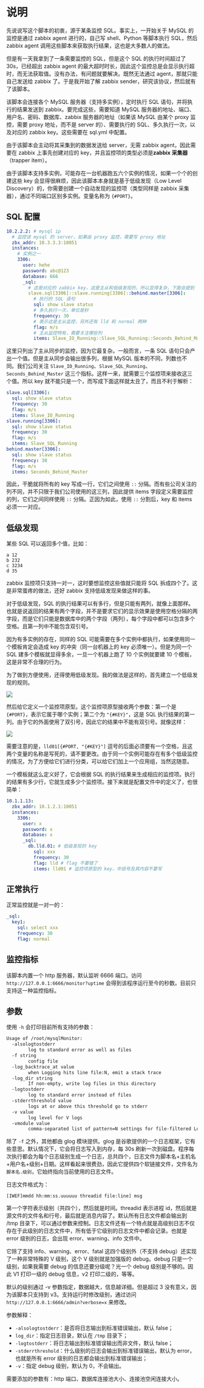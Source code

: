 # 说明

先说说写这个脚本的初衷，源于某条监控 SQL。事实上，一开始关于 MySQL 的监控是通过 zabbix agent 进行的，自己写 shell、Python 等脚本执行 SQL，然后 zabbix agent 调用这些脚本来获取执行结果，这也是大多数人的做法。

但是有一天我拿到了一条需要监控的 SQL，但是这个 SQL 的执行时间超过了 30s，已经超出 zabbix agent 的最大超时时长，因此这个监控总是会显示执行超时，而无法获取值。没有办法，有问题就要解决。既然无法通过 agent，那就只能自己发送给 zabbix 了。于是我开始了解 zabbix sender，研究该协议，然后就有了该脚本。

该脚本会连接各个 MySQL 服务器（支持多实例），定时执行 SQL 语句，并将执行的结果发送到 zabbix。要完成这些，需要知道 MySQL 服务器的地址、端口、用户名、密码、数据库、zabbix 服务器的地址（如果该 MySQL 由某个 proxy 监控，需要 proxy 地址，而不是 server 的）、需要执行的 SQL、多久执行一次，以及对应的 zabbix key。这些需要在 sql.yml 中配置。

由于该脚本会主动将其采集到的数据发送给 server，无需 zabbix agent，因此需要在 zabbix 上事先创建对应的 key，并且监控项的类型必须是**zabbix 采集器**（trapper item）。

由于该脚本支持多实例，可能存在一台机器跑五六个实例的情况，如果一个个的创建这些 key 会显得很麻烦，因此该脚本本身就是基于低级发现（Low Level Discovery）的，你需要创建一个自动发现的监控项（类型同样是 zabbix 采集器），通过不同端口区别多实例。变量名称为 `{#PORT}`。

## SQL 配置

```yml
10.2.2.2: # mysql ip
  # 监控该 mysql 的 server，如果由 proxy 监控，需要写 proxy 地址
  zbx_addr: 10.3.3.3:10051
  instances:
    # 实例之一
    3306:
      user: hehe
      password: abc@123
      database: 666
      _sql:
        # 这是对应的 zabbix key，这是主从和低级发现的，所以显得复杂，下面会提到
        slave.sql[3306]::slave.running[3306]::behind.master[3306]:
          # 执行的 SQL 语句
          sql: show slave status
          # 多久执行一次，单位是秒
          frequency: 30
          # 表示这是主从监控，另外还有 lld 和 normal 两种
          flag: m/s
          # 主从监控特有，需要关注哪些列
          items: Slave_IO_Running::Slave_SQL_Running::Seconds_Behind_Master
```

这里只列出了主从同步的监控，因为它最复杂。一般而言，一条 SQL 语句只会产出一个值。但是主从同步会输出很多列，根据 MySQL 版本的不同，列数也不同。我们公司关注 `Slave_IO_Running`、`Slave_SQL_Running`、`Seconds_Behind_Master` 这三个指标。这样一来，就需要三个监控项来接收这三个值。所以 key 就不能只是一个，而写成下面这样就太丑了，而且不利于解析：

```yml
slave.sql[3306]:
  sql: show slave status
  frequency: 30
  flag: m/s
  items: Slave_IO_Running
slave.running[3306]:
  sql: show slave status
  frequency: 30
  flag: m/s
  items: Slave_SQL_Running
behind.master[3306]:
  sql: show slave status
  frequency: 30
  flag: m/s
  items: Seconds_Behind_Master
```

因此，干脆就将所有的 key 写成一行，它们之间使用 `::` 分隔。而有些公司关注的列不同，并不只限于我们公司使用的这三列，因此提供 items 字段定义需要监控的列，它们之间同样使用 `::` 分隔。正因为如此，使用 `::` 分割后，key 和 items 必须一一对应。

## 低级发现

某些 SQL 可以返回多个值，比如：

    a 12
    b 232
    c 3234
    d 35

zabbix 监控项只支持一对一，这时要想监控这些值就只能将 SQL 拆成四个了。这是非常蛋疼的做法，还好 zabbix 支持低级发现来做这样的事。

对于低级发现，SQL 的执行结果可以有多行，但是只能有两列，就像上面那样。也就是说返回的结果有两个字段，并不是要求它们的显示效果是使用空格分隔的两字段，而是它们只能是数据库中的两个字段（两列），每个字段中都可以包含多个空格。且第一列中不能包含双引号。

因为有多实例的存在，同样的 SQL 可能需要在多个实例中都执行，如果使用同一个模板肯定会造成 key 的冲突（同一台机器上的 key 必须唯一）。但是为同一个 SQL 建多个模板就显得多余，一旦一个机器上跑了 10 个实例就要建 10 个模板，这是非常不合理的行为。

为了做到方便使用，还得使用低级发现。我的做法是这样的，首先建立一个低级发现的规则。

![](https://github.com/maxadd/MySQLMonitorForZbx/blob/master/images/lld_01.png)

然后给它定义一个监控项原型。这个监控项原型接收两个参数：第一个是 `{#PORT}`，表示它属于哪个实例；第二个为 `"{#KEY}"`，这是 SQL 执行结果的第一列。由于它的外面使用了双引号，因此它的结果中不能有双引号。就像这样：

![](https://github.com/maxadd/MySQLMonitorForZbx/blob/master/images/lld_02.png)

需要注意的是，`lld01[{#PORT, "{#KEY}"]` 逗号的后面必须要有一个空格，且这两个变量的名称是写死的，请不要更改。由于同一个实例可能存在有多个低级监控的情况，为了方便给它们进行分类，可以给它们加上一个应用组，当然这随意。

一个模板就这么定义好了，它会根据 SQL 的执行结果来生成相应的监控项。执行的结果有多少行，它就生成多少个监控项。接下来就是配置文件中的定义了，也很简单：

```yml
10.1.1.13:
  zbx_addr: 10.1.2.1:10051
  instances:
    3306:
      user: x
      password: x
      database: x
      _sql:
        db.lld.01: # 低级发现的 key
          sql: xxx
          frequency: 30
          flag: lld # flag 不要错了
          items: lld01 # 监控项原型的 key，中括号及其内容不要写
```

## 正常执行

正常监控就是一对一的：

```yml
_sql:
  key1:
    sql: select xxx
    frequency: 30
    flag: normal
```

## 监控指标

该脚本内置一个 http 服务器，默认监听 6666 端口。访问 `http://127.0.0.1:6666/monitor?uptime` 会得到该程序运行至今的秒数。目前只支持这一种监控指标。

## 参数

使用 `-h` 会打印目前所有支持的参数：

```sh
Usage of /root/mysqlMonitor:
  -alsologtostderr
    	log to standard error as well as files
  -f string
    	config file
  -log_backtrace_at value
    	when Logging hits line file:N, emit a stack trace
  -log_dir string
    	If non-empty, write log files in this directory
  -logtostderr
    	log to standard error instead of files
  -stderrthreshold value
    	logs at or above this threshold go to stderr
  -v value
    	log level for V logs
  -vmodule value
    	comma-separated list of pattern=N settings for file-filtered Logging
```

除了 `-f` 之外，其他都由 glog 模块提供。glog 是谷歌提供的一个日志框架，它有些意思。默认情况下，它会将日志写入到内存，每 30s 刷新一次到磁盘。程序每次执行都会为每个日志级别生成一个日志，总共四个，日志文件为脚本名+主机名+用户名+级别+日期。这样看起来很费劲，因此它提供四个软链接文件，文件名为 `脚本名.级别`，它始终指向当前使用的日志文件。

日志文件格式为：

    [IWEF]mmdd hh:mm:ss.uuuuuu threadid file:line] msg

第一个字符表示级别（共四个），然后就是时间。threadid 表示进程 id，然后就是源文件的文件名和行号，最后就是消息内容了。默认所有日志文件都会输出到 /tmp 目录下，可以通过参数来控制。日志文件还有一个特点就是高级别日志不仅存在于此级别的日志文件中，所有低于它级别的日志文件中都会记录。也就是 error 级别的日志，会出现 error、warning、info 文件中。

它除了支持 info、warning、error、fatal 这四个级别外（不支持 debug）还实现了一种非常特殊的 V 级别，这个 V 级别就是加强版的 debug。debug 只是一个级别，如果我需要 debug 的信息还要分级呢？光一个 debug 级别是不够的。因此 V1 打印一级的 debug 信息，v2 打印二级的，等等。

默认的级别通过 -v 参数指定，数据越大，信息越详细。但是超过 3 没有意义，因为该脚本只支持到 v3。支持运行时修改级别，通过访问 `http://127.0.0.1:6666/admin?verbose=x` 来修改。

参数解释：

- `-alsologtostderr`：是否将日志输出到标准错误输出，默认 false；
- `log_dir`：指定日志目录，默认在 `/tmp` 目录下；
- `-logtostderr`：将日志输出到标准错误输出而非文件，默认 false；
- `-stderrthreshold`：什么级别的日志会输出到标准错误输出，默认为 error，也就是所有 error 级别的日志都会输出到标准错误输出；
- `-v`：指定 debug 级别，默认为 0，不会输出。

需要添加的参数有：http 端口、数据库连接池大小、连接池空闲连接大小。

